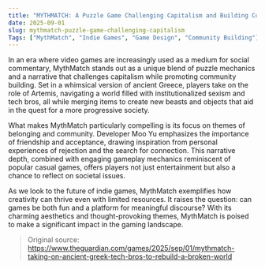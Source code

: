 ```yaml
---
title: "MYTHMATCH: A Puzzle Game Challenging Capitalism and Building Community"
date: 2025-09-01
slug: mythmatch-puzzle-game-challenging-capitalism
Tags: ["MythMatch", "Indie Games", "Game Design", "Community Building"]
---
```


In an era where video games are increasingly used as a medium for social commentary, MythMatch stands out as a unique blend of puzzle mechanics and a narrative that challenges capitalism while promoting community building. Set in a whimsical version of ancient Greece, players take on the role of Artemis, navigating a world filled with institutionalized sexism and tech bros, all while merging items to create new beasts and objects that aid in the quest for a more progressive society.

What makes MythMatch particularly compelling is its focus on themes of belonging and community. Developer Moo Yu emphasizes the importance of friendship and acceptance, drawing inspiration from personal experiences of rejection and the search for connection. This narrative depth, combined with engaging gameplay mechanics reminiscent of popular casual games, offers players not just entertainment but also a chance to reflect on societal issues.

As we look to the future of indie games, MythMatch exemplifies how creativity can thrive even with limited resources. It raises the question: can games be both fun and a platform for meaningful discourse? With its charming aesthetics and thought-provoking themes, MythMatch is poised to make a significant impact in the gaming landscape.

> Original source: https://www.theguardian.com/games/2025/sep/01/mythmatch-taking-on-ancient-greek-tech-bros-to-rebuild-a-broken-world